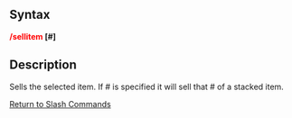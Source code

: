 ## Syntax

**<span style="color:red">/sellitem</span> \[#\]**

## Description

Sells the selected item. If # is specified it will sell that # of a stacked item.

[Return to Slash Commands](slash-commands.md)


